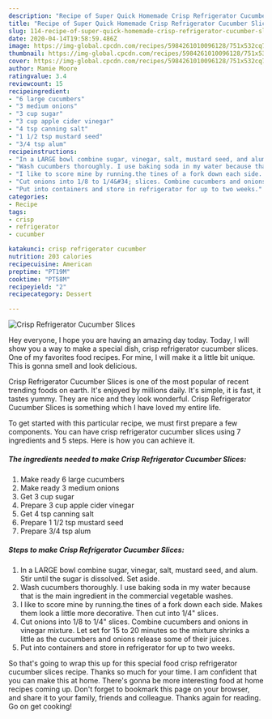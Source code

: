 ```yaml
---
description: "Recipe of Super Quick Homemade Crisp Refrigerator Cucumber Slices"
title: "Recipe of Super Quick Homemade Crisp Refrigerator Cucumber Slices"
slug: 114-recipe-of-super-quick-homemade-crisp-refrigerator-cucumber-slices
date: 2020-04-14T19:58:59.486Z
image: https://img-global.cpcdn.com/recipes/5984261010096128/751x532cq70/crisp-refrigerator-cucumber-slices-recipe-main-photo.jpg
thumbnail: https://img-global.cpcdn.com/recipes/5984261010096128/751x532cq70/crisp-refrigerator-cucumber-slices-recipe-main-photo.jpg
cover: https://img-global.cpcdn.com/recipes/5984261010096128/751x532cq70/crisp-refrigerator-cucumber-slices-recipe-main-photo.jpg
author: Mamie Moore
ratingvalue: 3.4
reviewcount: 15
recipeingredient:
- "6 large cucumbers"
- "3 medium onions"
- "3 cup sugar"
- "3 cup apple cider vinegar"
- "4 tsp canning salt"
- "1 1/2 tsp mustard seed"
- "3/4 tsp alum"
recipeinstructions:
- "In a LARGE bowl combine sugar, vinegar, salt, mustard seed, and alum. Stir until the sugar is dissolved. Set aside."
- "Wash cucumbers thoroughly. I use baking soda in my water because that is the main ingredient in the commercial vegetable washes."
- "I like to score mine by running.the tines of a fork down each side. Makes them look a little more decorative. Then cut into 1/4&#34; slices."
- "Cut onions into 1/8 to 1/4&#34; slices. Combine cucumbers and onions in vinegar mixture. Let set for 15 to 20 minutes so the mixture shrinks a little as the cucumbers and onions release some of their juices."
- "Put into containers and store in refrigerator for up to two weeks."
categories:
- Recipe
tags:
- crisp
- refrigerator
- cucumber

katakunci: crisp refrigerator cucumber 
nutrition: 203 calories
recipecuisine: American
preptime: "PT19M"
cooktime: "PT58M"
recipeyield: "2"
recipecategory: Dessert

---
```



![Crisp Refrigerator Cucumber Slices](https://img-global.cpcdn.com/recipes/5984261010096128/751x532cq70/crisp-refrigerator-cucumber-slices-recipe-main-photo.jpg)

Hey everyone, I hope you are having an amazing day today. Today, I will show you a way to make a special dish, crisp refrigerator cucumber slices. One of my favorites food recipes. For mine, I will make it a little bit unique. This is gonna smell and look delicious.



Crisp Refrigerator Cucumber Slices is one of the most popular of recent trending foods on earth. It's enjoyed by millions daily. It's simple, it is fast, it tastes yummy. They are nice and they look wonderful. Crisp Refrigerator Cucumber Slices is something which I have loved my entire life.


To get started with this particular recipe, we must first prepare a few components. You can have crisp refrigerator cucumber slices using 7 ingredients and 5 steps. Here is how you can achieve it.

##### The ingredients needed to make Crisp Refrigerator Cucumber Slices:

1. Make ready 6 large cucumbers
1. Make ready 3 medium onions
1. Get 3 cup sugar
1. Prepare 3 cup apple cider vinegar
1. Get 4 tsp canning salt
1. Prepare 1 1/2 tsp mustard seed
1. Prepare 3/4 tsp alum




##### Steps to make Crisp Refrigerator Cucumber Slices:

1. In a LARGE bowl combine sugar, vinegar, salt, mustard seed, and alum. Stir until the sugar is dissolved. Set aside.
1. Wash cucumbers thoroughly. I use baking soda in my water because that is the main ingredient in the commercial vegetable washes.
1. I like to score mine by running.the tines of a fork down each side. Makes them look a little more decorative. Then cut into 1/4&#34; slices.
1. Cut onions into 1/8 to 1/4&#34; slices. Combine cucumbers and onions in vinegar mixture. Let set for 15 to 20 minutes so the mixture shrinks a little as the cucumbers and onions release some of their juices.
1. Put into containers and store in refrigerator for up to two weeks.




So that's going to wrap this up for this special food crisp refrigerator cucumber slices recipe. Thanks so much for your time. I am confident that you can make this at home. There's gonna be more interesting food at home recipes coming up. Don't forget to bookmark this page on your browser, and share it to your family, friends and colleague. Thanks again for reading. Go on get cooking!
